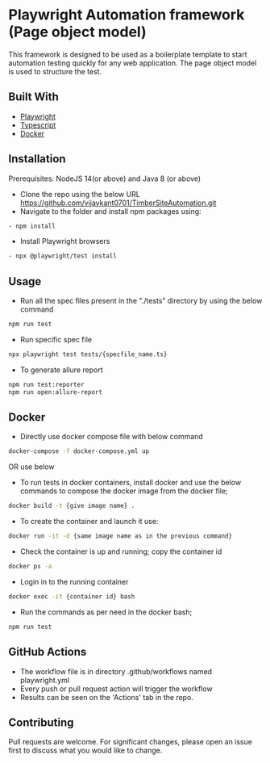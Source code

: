 # Playwright Automation framework (Page object model)

This framework is designed to be used as a boilerplate template to start automation testing quickly for any web application. The page object model is used to structure the test.

## Built With

- [Playwright](https://playwright.dev)
- [Typescript](https://www.typescriptlang.org/)
- [Docker](https://www.docker.com/)

## Installation

Prerequisites:
NodeJS 14(or above) and Java 8 (or above)

- Clone the repo using the below URL
https://github.com/vijaykant0701/TimberSiteAutomation.git
- Navigate to the folder and install npm packages using:
```bash
- npm install
```

- Install Playwright browsers
```bash
- npx @playwright/test install
```

## Usage

- Run all the spec files present in the "./tests" directory by using the below command
```bash
npm run test
```
- Run specific spec file
```bash
npx playwright test tests/{specfile_name.ts}
```

- To generate allure report 
```bash
npm run test:reporter 
npm run open:allure-report
```

## Docker 
- Directly use docker compose file with below command
````bash
docker-compose -f docker-compose.yml up
````
OR use below
- To run tests in docker containers, install docker and use the below commands to compose the docker image from the docker file;
```bash
docker build -t {give image name} .   
```
- To create the container and launch it use:
```bash
docker run -it -d {same image name as in the previous command}
```
- Check the container is up and running; copy the container id
```bash
docker ps -a 
```
- Login in to the running container 
```bash
docker exec -it {container id} bash
```
- Run the commands as per need in the docker bash;
```bash
npm run test
```

## GitHub Actions

- The workflow file is in directory .github/workflows named playwright.yml
- Every push or pull request action will trigger the workflow
- Results can be seen on the 'Actions' tab in the repo. 


## Contributing

Pull requests are welcome. For significant changes, please open an issue first
to discuss what you would like to change.

